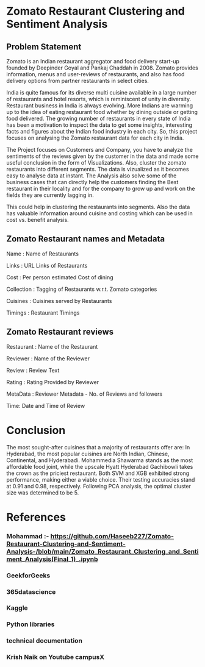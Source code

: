 # Zomato Restaurant Clustering and Sentiment Analysis

## Problem Statement
Zomato is an Indian restaurant aggregator and food delivery start-up founded by Deepinder Goyal and Pankaj Chaddah in 2008. Zomato provides information, menus and user-reviews of restaurants, and also has food delivery options from partner restaurants in select cities.

India is quite famous for its diverse multi cuisine available in a large number of restaurants and hotel resorts, which is reminiscent of unity in diversity. Restaurant business in India is always evolving. More Indians are warming up to the idea of eating restaurant food whether by dining outside or getting food delivered. The growing number of restaurants in every state of India has been a motivation to inspect the data to get some insights, interesting facts and figures about the Indian food industry in each city. So, this project focuses on analysing the Zomato restaurant data for each city in India.

The Project focuses on Customers and Company, you have to analyze the sentiments of the reviews given by the customer in the data and made some useful conclusion in the form of Visualizations. Also, cluster the zomato restaurants into different segments. The data is vizualized as it becomes easy to analyse data at instant. The Analysis also solve some of the business cases that can directly help the customers finding the Best restaurant in their locality and for the company to grow up and work on the fields they are currently lagging in.

This could help in clustering the restaurants into segments. Also the data has valuable information around cuisine and costing which can be used in cost vs. benefit analysis.

## Zomato Restaurant names and Metadata

Name : Name of Restaurants

Links : URL Links of Restaurants

Cost : Per person estimated Cost of dining

Collection : Tagging of Restaurants w.r.t. Zomato categories

Cuisines : Cuisines served by Restaurants

Timings : Restaurant Timings

## Zomato Restaurant reviews

Restaurant : Name of the Restaurant

Reviewer : Name of the Reviewer

Review : Review Text

Rating : Rating Provided by Reviewer

MetaData : Reviewer Metadata - No. of Reviews and followers

Time: Date and Time of Review

# Conclusion
The most sought-after cuisines that a majority of restaurants offer are: In Hyderabad, the most popular cuisines are North Indian, Chinese, Continental, and Hyderabadi. Mohammedia Shawarma stands as the most affordable food joint, while the upscale Hyatt Hyderabad Gachibowli takes the crown as the priciest restaurant. Both SVM and XGB exhibited strong performance, making either a viable choice. Their testing accuracies stand at 0.91 and 0.98, respectively. Following PCA analysis, the optimal cluster size was determined to be 5.

# References
### Mohammad :- https://github.com/Haseeb227/Zomato-Restaurant-Clustering-and-Sentiment-Analysis-/blob/main/Zomato_Restaurant_Clustering_and_Sentiment_Analysis(Final_1)_.ipynb
### GeekforGeeks 
### 365datascience 
### Kaggle 
### Python libraries 
### technical documentation 
### Krish Naik on Youtube campusX
